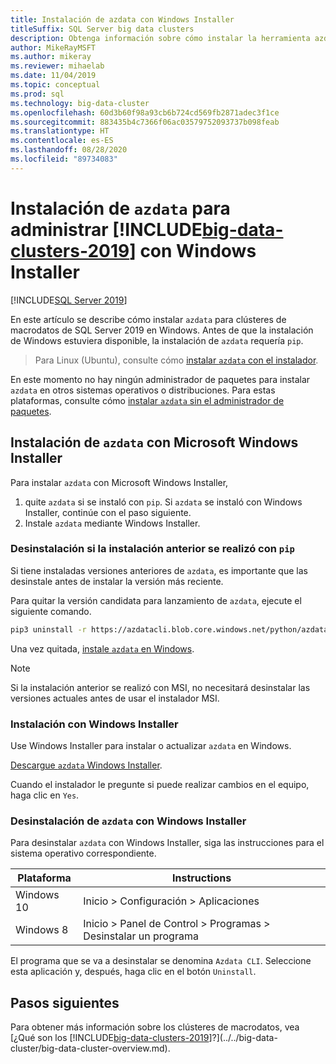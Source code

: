```yaml
---
title: Instalación de azdata con Windows Installer
titleSuffix: SQL Server big data clusters
description: Obtenga información sobre cómo instalar la herramienta azdata para instalar y administrar clústeres de macrodatos de SQL Server.
author: MikeRayMSFT
ms.author: mikeray
ms.reviewer: mihaelab
ms.date: 11/04/2019
ms.topic: conceptual
ms.prod: sql
ms.technology: big-data-cluster
ms.openlocfilehash: 60d3b60f98a93cb6b724cd569fb2871adec3f1ce
ms.sourcegitcommit: 883435b4c7366f06ac03579752093737b098feab
ms.translationtype: HT
ms.contentlocale: es-ES
ms.lasthandoff: 08/28/2020
ms.locfileid: "89734083"
---
```

# <a name="install-azdata-to-manage-big-data-clusters-2019-with-windows-installer"></a>Instalación de `azdata` para administrar [!INCLUDE[big-data-clusters-2019](../../includes/ssbigdataclusters-ss-nover.md)] con Windows Installer

[!INCLUDE[SQL Server 2019](../../includes/applies-to-version/sqlserver2019.md)]

En este artículo se describe cómo instalar `azdata` para clústeres de macrodatos de SQL Server 2019 en Windows. Antes de que la instalación de Windows estuviera disponible, la instalación de `azdata` requería `pip`.

>Para Linux (Ubuntu), consulte cómo [instalar `azdata` con el instalador](./deploy-install-azdata-linux-package.md).

En este momento no hay ningún administrador de paquetes para instalar `azdata` en otros sistemas operativos o distribuciones. Para estas plataformas, consulte cómo [instalar `azdata` sin el administrador de paquetes](./deploy-install-azdata.md).

## <a name="install-azdata-with-the-microsoft-windows-installer"></a>Instalación de `azdata` con Microsoft Windows Installer

Para instalar `azdata` con Microsoft Windows Installer,

1. quite `azdata` si se instaló con `pip`. Si `azdata` se instaló con Windows Installer, continúe con el paso siguiente.
1. Instale `azdata` mediante Windows Installer.

### <a name="uninstall-if-previous-installation-done-with-pip"></a>Desinstalación si la instalación anterior se realizó con `pip`

Si tiene instaladas versiones anteriores de `azdata`, es importante que las desinstale antes de instalar la versión más reciente.

   Para quitar la versión candidata para lanzamiento de `azdata`, ejecute el siguiente comando.

   ```bash
   pip3 uninstall -r https://azdatacli.blob.core.windows.net/python/azdata/2019-rc1/requirements.txt
   ```

Una vez quitada, [instale `azdata` en Windows](#install-azdata-windows).

>[!NOTE]
>Si la instalación anterior se realizó con MSI, no necesitará desinstalar las versiones actuales antes de usar el instalador MSI.

### <a name="install-with-windows-installer"></a><a id="install-azdata-windows"></a>Instalación con Windows Installer

Use Windows Installer para instalar o actualizar `azdata` en Windows.

[Descargue `azdata` Windows Installer](https://aka.ms/azdata-msi).

Cuando el instalador le pregunte si puede realizar cambios en el equipo, haga clic en `Yes`.

### <a name="uninstall-azdata-with-windows-installer"></a>Desinstalación de `azdata` con Windows Installer

Para desinstalar `azdata` con Windows Installer, siga las instrucciones para el sistema operativo correspondiente.

| Plataforma      | Instructions                                           |
| ------------- |--------------------------------------------------------|
| Windows 10| Inicio > Configuración > Aplicaciones                                |
| Windows 8     | Inicio > Panel de Control > Programas > Desinstalar un programa |

El programa que se va a desinstalar se denomina `Azdata CLI`. Seleccione esta aplicación y, después, haga clic en el botón `Uninstall`.

## <a name="next-steps"></a>Pasos siguientes

Para obtener más información sobre los clústeres de macrodatos, vea [¿Qué son los [!INCLUDE[big-data-clusters-2019](../../includes/ssbigdataclusters-ver15.md)]?](../../big-data-cluster/big-data-cluster-overview.md).